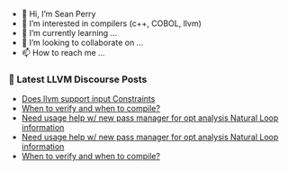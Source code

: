 - 👋 Hi, I’m Sean Perry
- 👀 I’m interested in compilers (c++, COBOL, llvm)
- 🌱 I’m currently learning ...
- 💞️ I’m looking to collaborate on ...
- 📫 How to reach me ...

<!---
s66perry/s66perry is a ✨ special ✨ repository because its `README.md` (this file) appears on your GitHub profile.
You can click the Preview link to take a look at your changes.
--->
### 📕 Latest LLVM Discourse Posts

<!-- DISCOURSE-LLVM:START -->
- [Does llvm support input Constraints](https://discourse.llvm.org/t/does-llvm-support-input-constraints/75958#post_1)
- [When to verify and when to compile?](https://discourse.llvm.org/t/when-to-verify-and-when-to-compile/75917#post_3)
- [Need usage help w/ new pass manager for opt analysis Natural Loop information](https://discourse.llvm.org/t/need-usage-help-w-new-pass-manager-for-opt-analysis-natural-loop-information/75874#post_10)
- [Need usage help w/ new pass manager for opt analysis Natural Loop information](https://discourse.llvm.org/t/need-usage-help-w-new-pass-manager-for-opt-analysis-natural-loop-information/75874#post_9)
- [When to verify and when to compile?](https://discourse.llvm.org/t/when-to-verify-and-when-to-compile/75917#post_2)
<!-- DISCOURSE-LLVM:END -->
